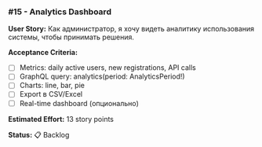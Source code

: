### #15 - Analytics Dashboard

**User Story:**
Как администратор, я хочу видеть аналитику использования системы, чтобы принимать решения.

**Acceptance Criteria:**
- [ ] Metrics: daily active users, new registrations, API calls
- [ ] GraphQL query: analytics(period: AnalyticsPeriod!)
- [ ] Charts: line, bar, pie
- [ ] Export в CSV/Excel
- [ ] Real-time dashboard (опционально)

**Estimated Effort:** 13 story points

**Status:** 📋 Backlog